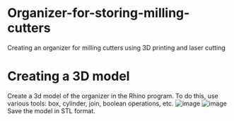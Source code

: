 # Organizer-for-storing-milling-cutters
Creating an organizer for milling cutters using 3D printing and laser cutting
# Creating a 3D model
Create a 3d model of the organizer in the Rhino program. To do this, use various tools: box, cylinder, join, boolean operations, etc.
![image](https://github.com/user-attachments/assets/b1f3085c-d40d-48f3-ace1-7593ece86f93)
![image](https://github.com/user-attachments/assets/7f336144-b9b5-4ec2-83b6-3297612c225e)
Save the model in STL format.
